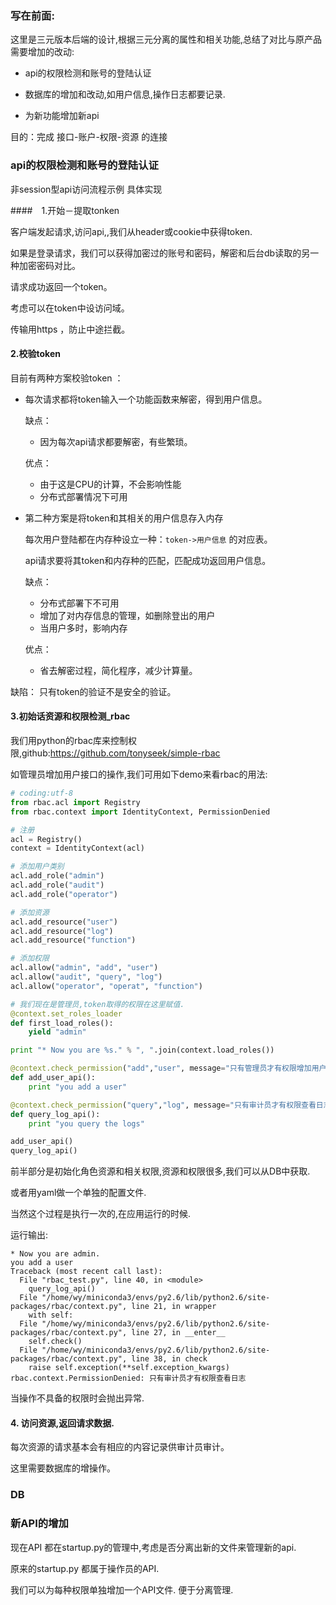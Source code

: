 ### 写在前面:

这里是三元版本后端的设计,根据三元分离的属性和相关功能,总结了对比与原产品需要增加的改动:

* api的权限检测和账号的登陆认证

* 数据库的增加和改动,如用户信息,操作日志都要记录.

* 为新功能增加新api


目的：完成 接口-账户-权限-资源 的连接


### api的权限检测和账号的登陆认证
非session型api访问流程示例 具体实现

####　1.开始－提取tonken

客户端发起请求,访问api,,我们从header或cookie中获得token.

如果是登录请求，我们可以获得加密过的账号和密码，解密和后台db读取的另一种加密密码对比。

请求成功返回一个token。

考虑可以在token中设访问域。

传输用https ，防止中途拦截。



#### 2.校验token

目前有两种方案校验token ：

* 每次请求都将token输入一个功能函数来解密，得到用户信息。

  缺点：

  * 因为每次api请求都要解密，有些繁琐。

  优点：

  * 由于这是CPU的计算，不会影响性能
  * 分布式部署情况下可用

* 第二种方案是将token和其相关的用户信息存入内存

  每次用户登陆都在内存种设立一种：`token->用户信息` 的对应表。

  api请求要将其token和内存种的匹配，匹配成功返回用户信息。

  缺点：

  * 分布式部署下不可用
  * 增加了对内存信息的管理，如删除登出的用户
  * 当用户多时，影响内存

  优点：

  * 省去解密过程，简化程序，减少计算量。

缺陷： 只有token的验证不是安全的验证。



#### 3.初始话资源和权限检测_rbac

我们用python的rbac库来控制权限,github:https://github.com/tonyseek/simple-rbac

如管理员增加用户接口的操作,我们可用如下demo来看rbac的用法:

```python
# coding:utf-8
from rbac.acl import Registry
from rbac.context import IdentityContext, PermissionDenied

# 注册
acl = Registry()
context = IdentityContext(acl)

# 添加用户类别
acl.add_role("admin")
acl.add_role("audit")
acl.add_role("operator")

# 添加资源
acl.add_resource("user")
acl.add_resource("log")
acl.add_resource("function")

# 添加权限
acl.allow("admin", "add", "user")
acl.allow("audit", "query", "log")
acl.allow("operator", "operat", "function")

# 我们现在是管理员,token取得的权限在这里赋值.
@context.set_roles_loader
def first_load_roles():
    yield "admin"

print "* Now you are %s." % ", ".join(context.load_roles())

@context.check_permission("add","user", message="只有管理员才有权限增加用户")
def add_user_api():
    print "you add a user"

@context.check_permission("query","log", message="只有审计员才有权限查看日志")
def query_log_api():
    print "you query the logs"

add_user_api()
query_log_api()
```

前半部分是初始化角色资源和相关权限,资源和权限很多,我们可以从DB中获取.

或者用yaml做一个单独的配置文件.

当然这个过程是执行一次的,在应用运行的时候.

运行输出:

```
* Now you are admin.
you add a user
Traceback (most recent call last):
  File "rbac_test.py", line 40, in <module>
    query_log_api()
  File "/home/wy/miniconda3/envs/py2.6/lib/python2.6/site-packages/rbac/context.py", line 21, in wrapper
    with self:
  File "/home/wy/miniconda3/envs/py2.6/lib/python2.6/site-packages/rbac/context.py", line 27, in __enter__
    self.check()
  File "/home/wy/miniconda3/envs/py2.6/lib/python2.6/site-packages/rbac/context.py", line 38, in check
    raise self.exception(**self.exception_kwargs)
rbac.context.PermissionDenied: 只有审计员才有权限查看日志
```

当操作不具备的权限时会抛出异常.



#### 4. 访问资源,返回请求数据.

每次资源的请求基本会有相应的内容记录供审计员审计。

这里需要数据库的增操作。



### DB



### 新API的增加

现在API 都在startup.py的管理中,考虑是否分离出新的文件来管理新的api.

原来的startup.py 都属于操作员的API.

我们可以为每种权限单独增加一个API文件.  便于分离管理.





